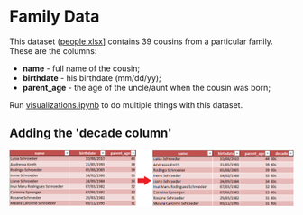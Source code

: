 # Family Data

This dataset ([people.xlsx](people.xlsx)] contains 39 cousins from a particular family. These are the columns:

- **name** - full name of the cousin;
- **birthdate** - his birthdate (mm/dd/yy);
- **parent_age** - the age of the uncle/aunt when the cousin was born;


Run [visualizations.ipynb](visualizations.ipynb) to do multiple things with this dataset.


## Adding the 'decade column'


![excel_file_change](image.png)
